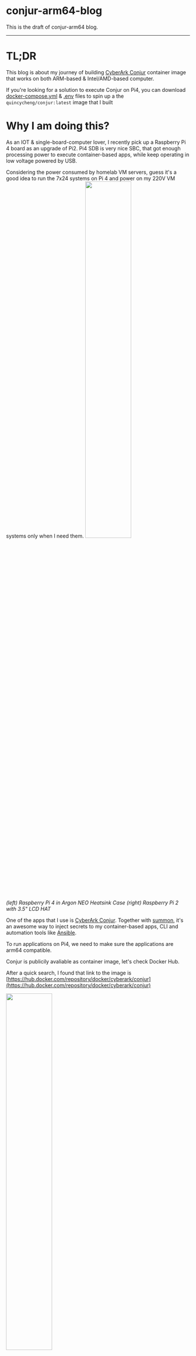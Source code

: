 # conjur-arm64-blog

This is the draft of conjur-arm64 blog.

----

# TL;DR

This blog is about my journey of building [CyberArk Conjur](https://www.conjur.org/) container image that works on both ARM-based & Intel/AMD-based computer.

If you're looking for a solution to execute Conjur on Pi4, you can download [docker-compose.yml](docker-compose.yml) & [.env](.env) files to spin up a the `quincycheng/conjur:latest` image that I built

# Why I am doing this?

As an IOT & single-board-computer lover, I recently pick up a Raspberry Pi 4 board as an upgrade of Pi2.
Pi4 SDB is very nice SBC, that got enough processing power to execute container-based apps, while keep operating in low voltage powered by USB.

Considering the power consumed by homelab VM servers, guess it's a good idea to run the 7x24 systems on Pi 4 and power on my 220V VM systems only when I need them.
<img src="./media/pi.jpg" width="50%" height="50%"/>

*(left) Raspberry Pi 4 in Argon NEO Heatsink Case (right) Raspberry Pi 2 with 3.5" LCD HAT*


One of the apps that I use is [CyberArk Conjur](https://www.conjur.org/).    Together with [summon](https://cyberark.github.io/summon/), it's an awesome way to inject secrets to my container-based apps, CLI and automation tools like [Ansible](https://galaxy.ansible.com/cyberark/conjur).

To run applications on Pi4, we need to make sure the applications are arm64 compatible.

Conjur is publicily avaliable as container image, let's check Docker Hub.

After a quick search, I found that link to the image is [https://hub.docker.com/repository/docker/cyberark/conjur](https://hub.docker.com/repository/docker/cyberark/conjur)

<img src="./media/conjur-arm64-1.png" width="50%" height="50%"/>

Now, I have two news - good and bad.

The bad news is, as you can see in above screen capture, the offical repo got `linux/amd64` images, and no `linux/arm64`.  

The good news is, Conjur is an open source ource project, meaning that we could build an container image with both `linux/arm64` & `linux/amd64`


# Going down the rabbit hole

Okay, first thing first, let's get the source code.
With the [link](https://github.com/cyberark/conjur) from [Docker Hub](https://hub.docker.com/repository/docker/cyberark/conjur), I can quickly access GitHub project page.   

<img src="./media/conjur-arm64-2.png" width="50%" height="50%"/>
*Conjur project on GitHub*


Let's create a folder to clone the project.
With `git clone https://github.com/cyberark/conjur.git`, we got the source code less than a second, literally.  
I notice that Conjur is written in Ruby, which should be portable and can easily port for arm64 using `ruby` images, right?

<img src="./media/conjur-arm64-3.png" width="50%" height="50%"/>
*Cloning Conjur project from GitHub*

Container defination is located in `Dockerfile` file, and the base image for assemble is set by `FROM` statement

<img src="./media/conjur-arm64-4.png" width="50%" height="50%"/>
*`From` statement in `Dockerfile` from `conjur` project*

<img src="./media/conjur-arm64-5.png" width="50%" height="50%"/>
*No arm64 support from `cyberark/ubuntu-ruby-fips` on docker hub*


<img src="./media/conjur-arm64-6.png" width="50%" height="50%"/>
*Link to GitHub from `cyberark/ubuntu-ruby-fips` on docker hub*


<img src="./media/conjur-arm64-7.png" width="50%" height="50%"/>
*`cyberark/conjur-base-image`on GitHub*


<img src="./media/conjur-arm64-8.png" width="50%" height="50%"/>
*`From` statement in `Dockerfile` from `ubuntu-ruby-fips` project*



<img src="./media/conjur-arm64-9.png" width="50%" height="50%"/>
*`From` statement in `Dockerfile` from sub-projects under `ubuntu-ruby-fips`*



![screen capture 10](./media/conjur-arm64-10.png)
*Hierarchy of image relationship*


# 1st image: openssl-builder

![screen capture 11](./media/conjur-arm64-11.png)
*`buildx.sh`for building both amd64 & arm64 `openssl-builder` image*

![screen capture 12](./media/conjur-arm64-12.png)
*building `openssl-builder` image*


14:37:56
13:59:23


![screen capture 13](./media/conjur-arm64-13.png)
*Built 38 mins and get an error *


https://github.com/openssl/openssl/issues/11105


![screen capture 14](./media/conjur-arm64-14.png)
*"Building on aarch64 with fips" issue from `openssl` on Github*

Based on https://www.openssl.org/docs/fips.html, at the time of writing this blog, it said `Neither validation will work with any release other than 1.0.2`.
So guess we need to stick with `openssl 1.0.2`.

So back to the [issue page](https://github.com/openssl/openssl/issues/11105), there is a workaround which does not require any source code modifications.
Awesome!   Shout to [@alexw91](https://github.com/alexw91)

![screen capture 15](./media/conjur-arm64-15.png)
*The solution to fix the compile issue*

![screen capture 16](./media/conjur-arm64-16.png)
*Updated `Dockerfile`*


56 Minutes and 50 Seconds


![screen capture 19](./media/conjur-arm64-19.png)
*Built `openssl-builder` successfully in 3410.1s

![screen capture 20](./media/conjur-arm64-20.png)

# 2nd iamge: ubuntu-ruby-builder

![screen capture 21](./media/conjur-arm64-21.png)
![screen capture 22](./media/conjur-arm64-22.png)
![screen capture 23](./media/conjur-arm64-23.png)
![screen capture 24](./media/conjur-arm64-24.png)

# 3rd image: postgres-client-builder

![screen capture 25](./media/conjur-arm64-25.png)
![screen capture 26](./media/conjur-arm64-26.png)
![screen capture 27](./media/conjur-arm64-27.png)
![screen capture 28](./media/conjur-arm64-28.png)
![screen capture 29](./media/conjur-arm64-29.png)

# One level up! 4th image: ubuntu-ruby-fips

![screen capture 30](./media/conjur-arm64-30.png)
![screen capture 31](./media/conjur-arm64-31.png)
![screen capture 32](./media/conjur-arm64-32.png)
![screen capture 33](./media/conjur-arm64-33.png)


# Building conjur image, again

![screen capture 34](./media/conjur-arm64-34.png)
![screen capture 35](./media/conjur-arm64-35.png)


Below is the [.env](.env)


```Shell
CONJUR_DATA_KEY=<place your data key here, can be generated by `docker-compose exec conjur conjurctl account create default`>
POSTGRES_PASSWORD=<place your database password here, can be any random string>
```

Below is the [docker-compose.yml](docker-compose.yml)

```yaml
version: '3'
services:
  database:
    image: postgres:10.14
    container_name: postgres_database
    environment:
      POSTGRES_PASSWORD: "${POSTGRES_PASSWORD}"
    volumes:
    - ./postgres-data:/var/lib/postgresql/data

  conjur:
    image: quincycheng/conjur
    container_name: conjur_server
    command: server
    environment:
      DATABASE_URL: "postgres://postgres:${POSTGRES_PASSWORD}@database/postgres"
      CONJUR_DATA_KEY: "${CONJUR_DATA_KEY}"
    depends_on:
    - database
    restart: on-failure
    ports:
      - "8888:80"
```

# Spin it up, with errors?

![screen capture 37](./media/conjur-arm64-37.png)
![screen capture 38](./media/conjur-arm64-38.png)

# Debug and try again

![screen capture 39](./media/conjur-arm64-39.png)
![screen capture 40](./media/conjur-arm64-40.png)
![screen capture 41](./media/conjur-arm64-41.png)

# Lessons Learnt




